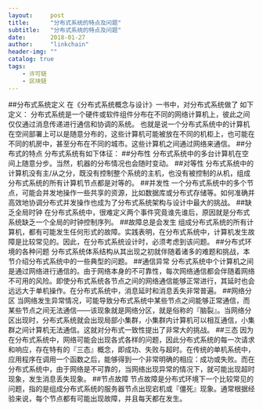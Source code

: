 ```yaml
---
layout:     post
title:      "分布式系统的特点及问题"
subtitle:   "分布式系统的特点及问题"
date:       2018-01-27
author:     "linkchain"
header-img: ""
catalog: true
tags:
    - 许可链
    - 区块链
---
```

##分布式系统定义
在《分布式系统概念与设计》一书中，对分布式系统做了 如下定义：
分布式系统是一个硬件或软件组件分布在不同的网络计算机上，彼此之间仅仅通过消息传递进行通信和协调的系统。
也就是说一个分布式系统中的计算机在空间部署上可以是随意分布的，这些计算机可能被放在不同的机柜上，也可能在不同的机房中，甚至分布在不同的城市。这些计算机之间通过网络来通信。
##分布式的特点
分布式系统有如下体征：
##分布性
分布式系统中的多台计算机在空间上随意分步。当然，机器的分布情况也会随时变动。
##对等性
分布式系统中的计算机没有主/从之分，既没有控制整个系统的主机，也没有被控制的从机，组成分布式系统的所有计算机节点都是对等的。
##并发性
一个分布式系统中的多个节点，可能会并发地操作一些共享的资源，比如数据库或分布式存储等。如何准确并高效地协调分布式并发操作也成为了分布式系统架构与设计中最大的挑战。
##缺乏全局时钟
在分布式系统中，很难定义两个事件究竟谁先谁后，原因就是分布式系统缺乏一个全局的时钟控制序列。
##故障总是会发生
组成分布式系统的所有计算机，都有可能发生任何形式的故障。实践表明，在分布式系统中，计算机发生故障是比较常见的。因此，在分布式系统设计时，必须考虑到该问题。
##分布式环境的各种问题
分布式系统体系结构从其出现之初就伴随着诸多的难题和挑战，本节介绍分布式系统中的一些典型的问题。
##通信异常
分布式系统中个计算机之间是通过网络进行通信的。由于网络本身的不可靠性，每次网络通信都会伴随着网络不可用的风险。即使分布式系统各节点之间的网络通信能够正常进行，其延时也会远远大于单机操作。在分布式系统中，消息延时和消息丢失非常普遍。
##网络分区
当网络发生异常情况，可能导致分布式系统中某些节点之间能够正常通信，而某些节点之间无法通信——该现象就是网络分区，就是俗称的『脑裂』。当网络分区出现时，分布式系统就会出现局部小集群，小集群内计算机可以相互通信，小集群之间计算机无法通信。这就对分布式一致性提出了非常大的挑战。
##三态
因为在分布式系统中，网络可能会出现各式各样的问题，因此分布式系统的每一次请求和响应，存在特有的『三态』概念，即成功、失败与超时。在传统的单机系统中，应用程序在调用一个函数之后，能够得到一个非常明确的相应：成功或失败。而在分布式系统中，由于网络是不可靠的，当网络出现异常的情况下，就可能出现超时现象，发生消息丢失现象。
##节点故障
节点故障是分布式环境下一个比较常见的问题，指的是组成分布式系统的服务器节点出现宕机或『僵死』现象。通常根据经验来说，每个节点都有可能出现故障，并且每天都在发生。
